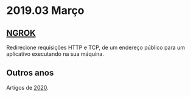# 2019.03 Março

## [NGROK](/conteudo/lib/ngrok.md)

Redirecione requisições HTTP e TCP, de um endereço público para um aplicativo executando na sua máquina.

## Outros anos

Artigos de [2020](/2020/).
